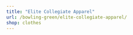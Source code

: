```yaml
---
title: "Elite Collegiate Apparel"
url: /bowling-green/elite-collegiate-apparel/
shop: clothes
---
```


